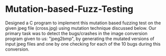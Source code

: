 # Mutation-based-Fuzz-Testing

Designed a C program to implement this mutation based fuzzing test on the given jpeg file (cross.jpg) using mutation technique discussed below. Our primary task was to detect the bugs/crashes in the image conversion program given to us: "jpeg2bmp", by generating the mutated versions of input jpeg files and one by one checking for each of the 10 bugs during this conversion.
